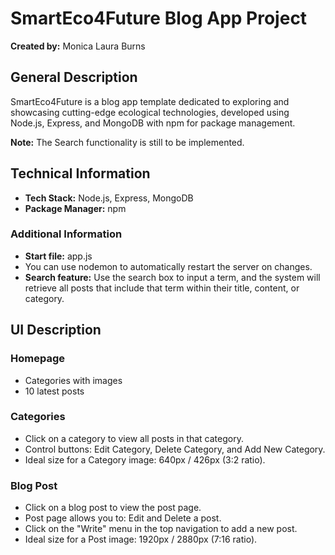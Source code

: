 # SmartEco4Future Blog App Project

**Created by:** Monica Laura Burns

## General Description

SmartEco4Future is a blog app template dedicated to exploring and showcasing cutting-edge ecological technologies, developed using Node.js, Express, and MongoDB with npm for package management.

**Note:** The Search functionality is still to be implemented.

## Technical Information

- **Tech Stack:** Node.js, Express, MongoDB
- **Package Manager:** npm

### Additional Information

- **Start file:** app.js
- You can use nodemon to automatically restart the server on changes.
- **Search feature:** 
    Use the search box to input a term, and the system will retrieve all posts that include that term within their title, content, or category.
  

## UI Description

### Homepage

- Categories with images
- 10 latest posts

### Categories

- Click on a category to view all posts in that category.
- Control buttons: Edit Category, Delete Category, and Add New Category.
- Ideal size for a Category image: 640px / 426px (3:2 ratio).

### Blog Post

- Click on a blog post to view the post page.
- Post page allows you to: Edit and Delete a post.
- Click on the "Write" menu in the top navigation to add a new post.
- Ideal size for a Post image: 1920px / 2880px (7:16 ratio).


